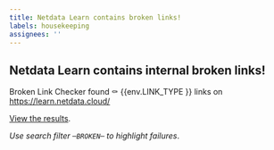 ```yaml
---
title: Netdata Learn contains broken links!
labels: housekeeping
assignees: ''
---
```


## Netdata Learn contains internal broken links!

Broken Link Checker found :coffin: {{env.LINK_TYPE }} links on https://learn.netdata.cloud/

[View the results](https://github.com/netdata/netdata-learn-docusaurus/commit/{{sha}}/checks).

_Use search filter `─BROKEN─` to highlight failures_.
